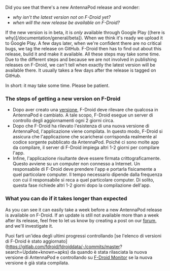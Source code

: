Did you see that there's a new AntennaPod release and wonder:

* *why isn't the latest version not on F-Droid yet?*
* *when will the new release be available on F-Droid?*

If the new version is in beta, it is *only* available through Google Play ((here
is why)[/documentation/general/beta]). When we think it's ready we upload it to
Google Play. A few days later, when we're confident there are no critical bugs,
we tag the release on GitHub. F-Droid then has to find out about this release,
build it and make it available. All these steps may take some time. Due to the
different steps and because we are not involved in publishing releases on
F-Droid, we can't tell when exactly the latest version will be available there.
It usually takes a few days after the release is tagged on GitHub.

In short: it may take some time. Please be patient.

### The steps of getting a new version on F-Droid

- Dopo aver creato una
[versione](https://github.com/AntennaPod/AntennaPod/releases), F-Droid deve
rilevare che qualcosa in AntennaPod è cambiato. A tale scopo, F-Droid esegue un
server di controllo degli aggiornamenti ogni 2 giorni circa.
- Dopo che F-Droid ha rilevato l'esistenza di una nuova versione di AntennaPod,
l'applicazione viene compilata. In questo modo, F-Droid si assicura che
l'applicazione che scaricherai corrisponda realmente al codice sorgente
pubblicato da AntennaPod. Poiché ci sono molte app da compilare, il server di
F-Droid impiega altri 1-2 giorni per compilare l'app.
- Infine, l'applicazione risultante deve essere firmata crittograficamente.
Questo avviene su un computer non connesso a Internet. Un responsabile di
F-Droid deve prendere l'app e portarla fisicamente a quel particolare computer.
Il tempo necessario dipende dalla frequenza con cui il responsabile si reca a
quel particolare computer. Di solito, questa fase richiede altri 1-2 giorni dopo
la compilazione dell'app.

### What you can do if it takes longer than expected

As you can see it can easily take a week before a new AntennaPod release is
available on F-Droid. If an update is still not available more than a week after
its release, feel free to let us know by creating a post on our
[forum](https://forum.antennapod.org/), and we'll investigate it.

Puoi farti un'idea degli ultimi progressi controllando [se l'elenco di versioni
di F-Droid è stato
aggiornato](https://gitlab.com/fdroid/fdroiddata/-/commits/master?
search=Update+known+apks) da quando è stata rilasciata la nuova versione di
AntennaPod e controllando su [F-Droid
Monitor](https://monitor.f-droid.org/builds/build) se la nuova versione è già
stata compilata.

